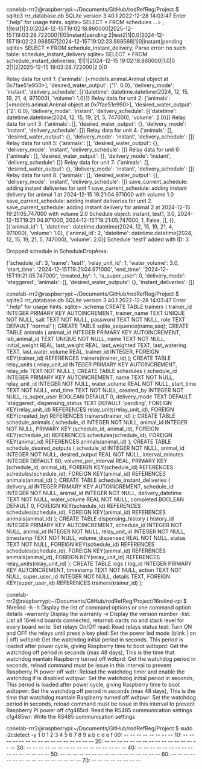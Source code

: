 
conelab-rrr2@raspberrypi:~/Documents/GitHub/rodRefReg/Project $ sqlite3 rrr_database.db
SQLite version 3.40.1 2022-12-28 14:03:47
Enter ".help" for usage hints.
sqlite> SELECT * FROM schedules
   ...> ;
1|test|1|3.0|2024-12-15T19:02:18.860000|2025-12-15T19:03:28.722000|1|0|instant|pending
2|test2|1|0.0|2024-12-15T19:02:23.988557|2024-12-15T19:02:23.988568|1|0|instant|pending
sqlite> SELECT * FROM schedule_instant_delivery;
Parse error: no such table: schedule_instant_delivery
sqlite> SELECT * FROM schedule_instant_deliveries;
1|1|1|2024-12-15 19:02:18.860000|1.0|0
2|1|2|2025-12-15 19:03:28.722000|2.0|0


Relay data for unit 1: {'animals': [<models.animal.Animal object at 0x7fae51e950>], 'desired_water_output': {'1': 0.0}, 'delivery_mode': 'instant', 'delivery_schedule': [{'datetime': datetime.datetime(2024, 12, 15, 19, 21, 4, 971000), 'volume': 1.0}]}
Relay data for unit 2: {'animals': [<models.animal.Animal object at 0x7fae51e990>], 'desired_water_output': {'2': 0.0}, 'delivery_mode': 'instant', 'delivery_schedule': [{'datetime': datetime.datetime(2024, 12, 15, 19, 21, 5, 747000), 'volume': 2.0}]}
Relay data for unit 3: {'animals': [], 'desired_water_output': {}, 'delivery_mode': 'instant', 'delivery_schedule': []}
Relay data for unit 4: {'animals': [], 'desired_water_output': {}, 'delivery_mode': 'instant', 'delivery_schedule': []}
Relay data for unit 5: {'animals': [], 'desired_water_output': {}, 'delivery_mode': 'instant', 'delivery_schedule': []}
Relay data for unit 6: {'animals': [], 'desired_water_output': {}, 'delivery_mode': 'instant', 'delivery_schedule': []}
Relay data for unit 7: {'animals': [], 'desired_water_output': {}, 'delivery_mode': 'instant', 'delivery_schedule': []}
Relay data for unit 8: {'animals': [], 'desired_water_output': {}, 'delivery_mode': 'instant', 'delivery_schedule': []}
save_current_schedule: adding instant deliveries for unit 1
save_current_schedule: adding instant delivery for animal 1 at 2024-12-15 19:21:04.971000 with volume 1.0
save_current_schedule: adding instant deliveries for unit 2
save_current_schedule: adding instant delivery for animal 2 at 2024-12-15 19:21:05.747000 with volume 2.0
Schedule object: instant, test1, 3.0, 2024-12-15T19:21:04.971000, 2024-12-15T19:21:05.747000, 1, False, [], {}, [{'animal_id': 1, 'datetime': datetime.datetime(2024, 12, 15, 19, 21, 4, 971000), 'volume': 1.0}, {'animal_id': 2, 'datetime': datetime.datetime(2024, 12, 15, 19, 21, 5, 747000), 'volume': 2.0}]
Schedule 'test1' added with ID: 3



Dropped schedule in ScheduleDropArea:

{'schedule_id': 3, 'name': 'test1', 'relay_unit_id': 1, 'water_volume': 3.0, 'start_time': '2024-12-15T19:21:04.971000', 'end_time': '2024-12-15T19:21:05.747000', 'created_by': 1, 'is_super_user': 0, 'delivery_mode': 'staggered', 'animals': [], 'desired_water_outputs': {}, 'instant_deliveries': []}





conelab-rrr2@raspberrypi:~/Documents/GitHub/rodRefReg/Project $ sqlite3 rrr_database.db
SQLite version 3.40.1 2022-12-28 14:03:47
Enter ".help" for usage hints.
sqlite> .schema
CREATE TABLE trainers (
                        trainer_id INTEGER PRIMARY KEY AUTOINCREMENT,
                        trainer_name TEXT UNIQUE NOT NULL,
                        salt TEXT NOT NULL,
                        password TEXT NOT NULL,
                        role TEXT DEFAULT 'normal'
                    );
CREATE TABLE sqlite_sequence(name,seq);
CREATE TABLE animals (
                        animal_id INTEGER PRIMARY KEY AUTOINCREMENT,
                        lab_animal_id TEXT UNIQUE NOT NULL,
                        name TEXT NOT NULL,
                        initial_weight REAL,
                        last_weight REAL,
                        last_weighted TEXT,
                        last_watering TEXT,
                        last_water_volume REAL,
                        trainer_id INTEGER,
                        FOREIGN KEY(trainer_id) REFERENCES trainers(trainer_id)
                    );
CREATE TABLE relay_units (
                        relay_unit_id INTEGER PRIMARY KEY AUTOINCREMENT,
                        relay_ids TEXT NOT NULL
                    );
CREATE TABLE schedules (
                        schedule_id INTEGER PRIMARY KEY AUTOINCREMENT,
                        name TEXT NOT NULL,
                        relay_unit_id INTEGER NOT NULL,
                        water_volume REAL NOT NULL,
                        start_time TEXT NOT NULL,
                        end_time TEXT NOT NULL,
                        created_by INTEGER NOT NULL,
                        is_super_user BOOLEAN DEFAULT 0,
                        delivery_mode TEXT DEFAULT 'staggered',
                        dispensing_status TEXT DEFAULT 'pending',
                        FOREIGN KEY(relay_unit_id) REFERENCES relay_units(relay_unit_id),
                        FOREIGN KEY(created_by) REFERENCES trainers(trainer_id)
                    );
CREATE TABLE schedule_animals (
                        schedule_id INTEGER NOT NULL,
                        animal_id INTEGER NOT NULL,
                        PRIMARY KEY (schedule_id, animal_id),
                        FOREIGN KEY(schedule_id) REFERENCES schedules(schedule_id),
                        FOREIGN KEY(animal_id) REFERENCES animals(animal_id)
                    );
CREATE TABLE schedule_desired_outputs (
                        schedule_id INTEGER NOT NULL,
                        animal_id INTEGER NOT NULL,
                        desired_output REAL NOT NULL,
                        interval_minutes INTEGER DEFAULT 60,
                        volume_per_interval REAL,
                        PRIMARY KEY (schedule_id, animal_id),
                        FOREIGN KEY(schedule_id) REFERENCES schedules(schedule_id),
                        FOREIGN KEY(animal_id) REFERENCES animals(animal_id)
                    );
CREATE TABLE schedule_instant_deliveries (
                        delivery_id INTEGER PRIMARY KEY AUTOINCREMENT,
                        schedule_id INTEGER NOT NULL,
                        animal_id INTEGER NOT NULL,
                        delivery_datetime TEXT NOT NULL,
                        water_volume REAL NOT NULL,
                        completed BOOLEAN DEFAULT 0,
                        FOREIGN KEY(schedule_id) REFERENCES schedules(schedule_id),
                        FOREIGN KEY(animal_id) REFERENCES animals(animal_id)
                    );
CREATE TABLE dispensing_history (
                        history_id INTEGER PRIMARY KEY AUTOINCREMENT,
                        schedule_id INTEGER NOT NULL,
                        animal_id INTEGER NOT NULL,
                        relay_unit_id INTEGER NOT NULL,
                        timestamp TEXT NOT NULL,
                        volume_dispensed REAL NOT NULL,
                        status TEXT NOT NULL,
                        FOREIGN KEY(schedule_id) REFERENCES schedules(schedule_id),
                        FOREIGN KEY(animal_id) REFERENCES animals(animal_id),
                        FOREIGN KEY(relay_unit_id) REFERENCES relay_units(relay_unit_id)
                    );
CREATE TABLE logs (
                        log_id INTEGER PRIMARY KEY AUTOINCREMENT,
                        timestamp TEXT NOT NULL,
                        action TEXT NOT NULL,
                        super_user_id INTEGER NOT NULL,
                        details TEXT,
                        FOREIGN KEY(super_user_id) REFERENCES trainers(trainer_id)
                    );




conelab-rrr2@raspberrypi:~/Documents/GitHub/rodRefReg/Project/16relind-rpi $ 16relind -h
	-h           Display the list of command options or one command option details
	-warranty    Display the warranty
	-v           Display the version number
	-list:       List all 16relind boards connected, returnsb oards no and stack level for every board
	write:       Set relays On/Off
	read:        Read relays status
	test:        Turn ON and OFF the relays until press a key
	pled:        Set the power led mode (blink | on | off) 
	wdtiprd:	Get the watchdog initial period in seconds. This period is loaded after power cycle, giving Raspberry time to boot
	wdtoprd:	Get the watchdog off period in seconds (max 48 days), This is the time that watchdog mantain Raspberry turned off 
	wdtprd:		Get the watchdog period in seconds, reload command must be issue in this interval to prevent Raspberry Pi power off
	wdtr:		Reload the watchdog timer and enable the watchdog if is disabled
	wdtipwr:	Set the watchdog initial period in seconds, This period is loaded after power cycle, giving Raspberry time to boot
	wdtopwr:	Set the watchdog off period in seconds (max 48 days), This is the time that watchdog mantain Raspberry turned off 
	wdtpwr:		Set the watchdog period in seconds, reload command must be issue in this interval to prevent Raspberry Pi power off
	cfg485rd:    Read the RS485 communication settings
	cfg485wr:    Write the RS485 communication settings




conelab-rrr2@raspberrypi:~/Documents/GitHub/rodRefReg/Project $ sudo i2cdetect -y 1
     0  1  2  3  4  5  6  7  8  9  a  b  c  d  e  f
00:                         -- -- -- -- -- -- -- -- 
10: -- -- -- -- -- -- -- -- -- -- -- -- -- -- -- -- 
20: -- -- -- -- -- -- -- -- -- -- -- -- -- -- -- -- 
30: -- -- -- -- -- -- -- -- -- -- -- -- -- -- -- -- 
40: -- -- -- -- -- -- -- -- -- -- -- -- -- -- -- -- 
50: -- -- -- -- -- -- -- -- -- -- -- -- -- -- -- -- 
60: -- -- -- -- -- -- -- -- -- -- -- -- -- -- -- -- 
70: -- -- -- -- -- -- -- --                         
